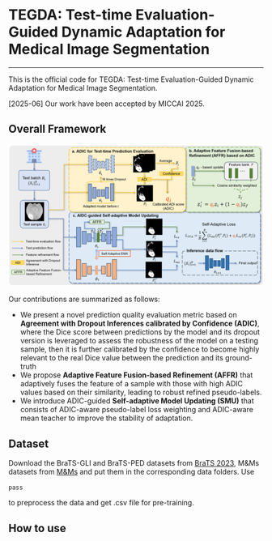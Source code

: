 # TEGDA: Test-time Evaluation-Guided Dynamic Adaptation for Medical Image Segmentation
---
This is the official code for TEGDA: Test-time Evaluation-Guided Dynamic Adaptation for Medical Image Segmentation.

[2025-06] Our work have been accepted by MICCAI 2025.


## Overall Framework
![](pictures/pipeline.png)

Our contributions are summarized as follows:
- We present a novel prediction quality evaluation metric based on **Agreement with Dropout Inferences calibrated by Confidence (ADIC)**, where the Dice score between predictions by the model and its dropout version is leveraged to assess the robustness of the model on a testing sample, then it is further calibrated by the confidence to become highly relevant to the real Dice value between the prediction and its ground-truth
- We propose **Adaptive Feature Fusion-based Refinement (AFFR)** that adaptively fuses the feature of a sample with those with high ADIC values based on their similarity, leading to robust refined pseudo-labels.
- We introduce ADIC-guided **Self-adaptive Model Updating (SMU)** that consists of ADIC-aware pseudo-label loss weighting and ADIC-aware mean teacher to improve the stability of adaptation.

## Dataset
Download the BraTS-GLI and BraTS-PED datasets from [BraTS 2023](https://www.synapse.org/#!Synapse:syn51156910/wiki/), M&Ms datasets from [M&Ms](http://www.ub.edu/mnms) and put them in the corresponding data folders. Use 
```
pass
```
to preprocess the data and get .csv file for pre-training.

## How to use
